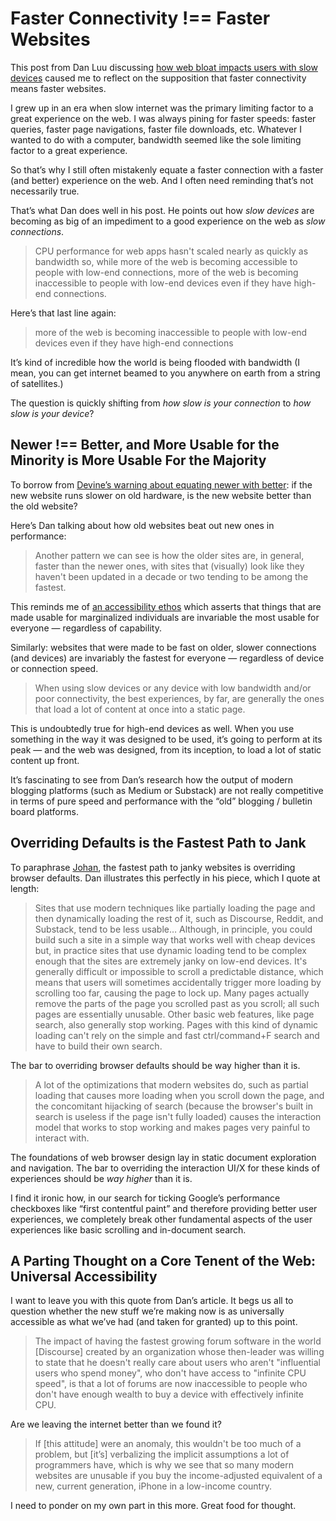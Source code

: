 # Faster Connectivity !== Faster Websites

This post from Dan Luu discussing [how web bloat impacts users with slow devices](https://danluu.com/slow-device/) caused me to reflect on the supposition that faster connectivity means faster websites.

I grew up in an era when slow internet was the primary limiting factor to a great experience on the web. I was always pining for faster speeds: faster queries, faster page navigations, faster file downloads, etc. Whatever I wanted to do with a computer, bandwidth seemed like the sole limiting factor to a great experience.

So that’s why I still often mistakenly equate a faster connection with a faster (and better) experience on the web. And I often need reminding that’s not necessarily true.

That’s what Dan does well in his post. He points out how _slow devices_ are becoming as big of an impediment to a good experience on the web as _slow connections_.

> CPU performance for web apps hasn't scaled nearly as quickly as bandwidth so, while more of the web is becoming accessible to people with low-end connections, more of the web is becoming inaccessible to people with low-end devices even if they have high-end connections.

Here’s that last line again:

> more of the web is becoming inaccessible to people with low-end devices even if they have high-end connections

It’s kind of incredible how the world is being flooded with bandwidth (I mean, you can get internet beamed to you anywhere on earth from a string of satellites.)

The question is quickly shifting from _how slow is your connection_ to _how slow is your device_?

## Newer !== Better, and More Usable for the Minority is More Usable For the Majority

To borrow from [Devine’s warning about equating newer with better](http://localhost:3000/2024/notes-from-computing-sustainably/): if the new website runs slower on old hardware, is the new website better than the old website?

Here’s Dan talking about how old websites beat out new ones in performance:

> Another pattern we can see is how the older sites are, in general, faster than the newer ones, with sites that (visually) look like they haven't been updated in a decade or two tending to be among the fastest. 

This reminds me of [an accessibility ethos](https://notes.jim-nielsen.com/#2023-01-31T1227) which asserts that things that are made usable for marginalized individuals are invariable the most usable for everyone — regardless of capability.

Similarly: websites that were made to be fast on older, slower connections (and devices) are invariably the fastest for everyone — regardless of device or connection speed.

> When using slow devices or any device with low bandwidth and/or poor connectivity, the best experiences, by far, are generally the ones that load a lot of content at once into a static page. 

This is undoubtedly true for high-end devices as well. When you use something in the way it was designed to be used, it’s going to perform at its peak — and the web was designed, from its inception, to load a lot of static content up front.

It’s fascinating to see from Dan’s research how the output of modern blogging platforms (such as Medium or Substack) are not really competitive in terms of pure speed and performance with the “old” blogging / bulletin board platforms.

## Overriding Defaults is the Fastest Path to Jank

To paraphrase [Johan](https://johan.hal.se/wrote/2024/02/28/care/), the fastest path to janky websites is overriding browser defaults. Dan illustrates this perfectly in his piece, which I quote at length:

> Sites that use modern techniques like partially loading the page and then dynamically loading the rest of it, such as Discourse, Reddit, and Substack, tend to be less usable… Although, in principle, you could build such a site in a simple way that works well with cheap devices but, in practice sites that use dynamic loading tend to be complex enough that the sites are extremely janky on low-end devices. It's generally difficult or impossible to scroll a predictable distance, which means that users will sometimes accidentally trigger more loading by scrolling too far, causing the page to lock up. Many pages actually remove the parts of the page you scrolled past as you scroll; all such pages are essentially unusable. Other basic web features, like page search, also generally stop working. Pages with this kind of dynamic loading can't rely on the simple and fast ctrl/command+F search and have to build their own search.

The bar to overriding browser defaults should be way higher than it is.

> A lot of the optimizations that modern websites do, such as partial loading that causes more loading when you scroll down the page, and the concomitant hijacking of search (because the browser's built in search is useless if the page isn't fully loaded) causes the interaction model that works to stop working and makes pages very painful to interact with.

The foundations of web browser design lay in static document exploration and navigation. The bar to overriding the interaction UI/X for these kinds of experiences should be _way higher_ than it is.

I find it ironic how, in our search for ticking Google’s performance checkboxes like “first contentful paint” and therefore providing better user experiences, we completely break other fundamental aspects of the user experiences like basic scrolling and in-document search.

## A Parting Thought on a Core Tenent of the Web: Universal Accessibility

I want to leave you with this quote from Dan’s article. It begs us all to question whether the new stuff we’re making now is as universally accessible as what we’ve had (and taken for granted) up to this point.

> The impact of having the fastest growing forum software in the world [Discourse] created by an organization whose then-leader was willing to state that he doesn't really care about users who aren't "influential users who spend money", who don't have access to "infinite CPU speed", is that a lot of forums are now inaccessible to people who don't have enough wealth to buy a device with effectively infinite CPU.

Are we leaving the internet better than we found it?

> If [this attitude] were an anomaly, this wouldn't be too much of a problem, but [it’s] verbalizing the implicit assumptions a lot of programmers have, which is why we see that so many modern websites are unusable if you buy the income-adjusted equivalent of a new, current generation, iPhone in a low-income country.

I need to ponder on my own part in this more. Great food for thought.